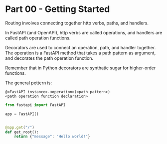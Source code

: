 # Part 00 - Getting Started

Routing involves connecting together http verbs, paths, and handlers.

In FastAPI (and OpenAPI), http verbs are called operations, and handlers
are called path operation functions.

Decorators are used to connect an operation, path, and handler together. The
operation is a FastAPI method that takes a path pattern as argument, and
decorates the path operation function.

Remember that in Python decorators are synthatic sugar for higher-order
functions.

The general pettern is:

```text
@<FastAPI instance>.<operation>(<path pattern>)
<path operation function declaration>
```

```python
from fastapi import FastAPI

app = FastAPI()


@app.get("/")
def get_root():
    return {"message": "Hello world!"}

```
